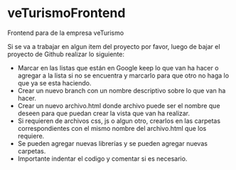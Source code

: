 # veTurismoFrontend
Frontend para de la empresa veTurismo

Si se va a trabajar en algun item del proyecto por favor, luego de bajar el proyecto de Github realizar lo siguiente:

- Marcar en las listas que están en Google keep lo que van ha hacer o agregar a la lista si no se encuentra y marcarlo para que otro no haga lo que ya se esta haciendo.
- Crear un nuevo branch con un nombre descriptivo sobre lo que van ha hacer.
- Crear un nuevo archivo.html donde archivo puede ser el nombre que deseen para que puedan crear la vista que van ha realizar.
- Si requieren de archivos css, js o algun otro, crearlos en las carpetas correspondientes con el mismo nombre del archivo.html que los requiere.
- Se pueden agregar nuevas librerías y se pueden agregar nuevas carpetas.
- Importante indentar el codigo y comentar si es necesario.
